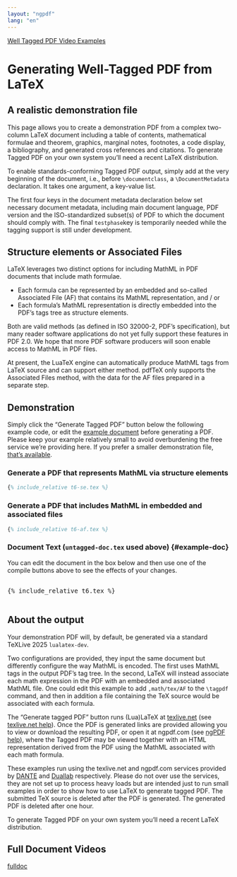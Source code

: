 ```yaml
---
layout: "ngpdf"
lang: "en"
---
```


<script>
function generatepreamble(t,e) {return e.getValue();}
runlatex.texts.metadata="";
runlatex.editorlines=120;
runlatex.preincludes = {
 "pre0": {"pre2": "untagged-doc.tex"},
 "pre1": {"pre2": "untagged-doc.tex"}
 }
</script>

[Well Tagged PDF Video Examples](./)

# Generating Well-Tagged PDF from LaTeX

## A realistic demonstration file

This page allows you to create a demonstration PDF from a complex
two-column LaTeX document including a table of contents, mathematical
formulae and theorem, graphics, marginal notes, footnotes, a code
display, a bibliography, and generated cross references and citations.
To generate Tagged PDF on your own system you’ll need a recent LaTeX distribution.

To enable standards-conforming Tagged PDF output, simply add at the
very beginning of the document, i.e., before `\documentclass`, a
`\DocumentMetadata` declaration. It takes one argument, a key-value
list.

The first four keys in the document metadata declaration below set
necessary document metadata, including main  document language, PDF version and the
ISO-standardized subset(s) of PDF to which the document should comply with.
The final `testphase`key is temporarily needed while the tagging support is still under development.

## Structure elements or Associated Files

LaTeX leverages two distinct options for including MathML in PDF documents that include math formulae.

 * Each formula can be represented by an embedded and so-called Associated File (AF) that contains its MathML representation, and / or
 * Each formula’s MathML representation is directly embedded into the PDF’s tags tree as structure elements.

Both are valid methods (as defined in ISO 32000-2, PDF’s
specification), but many reader software applications do not yet fully
support these features in PDF 2.0. We hope that more PDF software
producers will soon enable access to MathML in PDF files.

At present, the LuaTeX engine can automatically produce MathML tags
from LaTeX source and can support either method. pdfTeX only supports
the Associated Files method, with the data for the AF files prepared
in a separate step.

## Demonstration

Simply click the “Generate Tagged PDF” button below the following example code, or edit the [example document](#example-doc) before generating a PDF.
Please keep your example relatively small to avoid overburdening the free service we’re providing here.
If you prefer a smaller demonstration file, [that’s available](small-example).


### Generate a PDF that represents MathML via structure elements

```latex
{% include_relative t6-se.tex %}
```

###  Generate a PDF that includes MathML in embedded and associated files

```latex
{% include_relative t6-af.tex %}
```


### Document Text (`untagged-doc.tex` used above) {#example-doc}

You can edit the document in the box below and then use one of the compile buttons above to see the effects of your changes.

<pre class="norun" markdown="1">

{% include_relative t6.tex %}

</pre>



## About the output

Your demonstration PDF will, by default, be generated via a standard TeXLive 2025 `lualatex-dev`.

Two configurations are provided, they input the same document but differently configure
the way MathML is encoded. The first uses
MathML tags in the output PDF’s tag tree. In the second, LaTeX will instead
associate each math expression in the PDF with an embedded and
associated MathML file. One could edit this example to add `,math/tex/AF` to the `\tagpdf`
command, and then in addition a file containing the TeX source would be associated with each formula.

The “Generate tagged PDF” button runs (Lua)LaTeX at
[texlive.net](https://texlive.net) (see [texlive.net help](https://davidcarlisle.github.io/latexcgi/)). Once the
PDF is generated links are provided allowing you to view or download
the resulting PDF, or open it at ngpdf.com (see [ngPDF help](https://ngpdf.com/help)), where the
Tagged PDF may be viewed together with an HTML representation derived
from the PDF using the MathML associated with each math formula.

These examples run using the texlive.net and ngpdf.com services
provided by [DANTE](https://www.dante.de) and
[Duallab](https://duallab.com) respectively. Please do not over use
the services, they are not set up to process heavy loads but are
intended just to run small examples in order to show how to use LaTeX
to generate tagged PDF. The submitted TeX source is deleted after the
PDF is generated. The generated PDF is deleted after one hour.

To generate Tagged PDF on your own system you’ll need a recent LaTeX distribution.


## Full Document Videos

[fulldoc](fulldoc)
